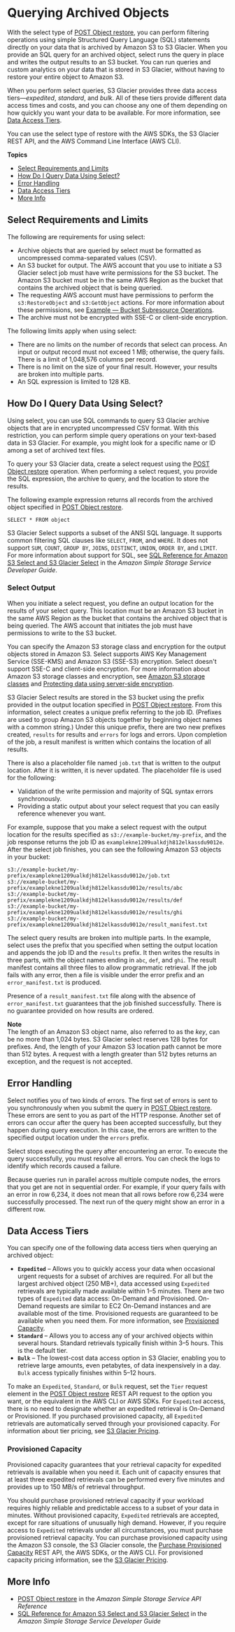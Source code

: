 # Querying Archived Objects<a name="querying-glacier-archives"></a>

With the select type of [POST Object restore](https://docs.aws.amazon.com/AmazonS3/latest/API/RESTObjectPOSTrestore.html), you can perform filtering operations using simple Structured Query Language \(SQL\) statements directly on your data that is archived by Amazon S3 to S3 Glacier\. When you provide an SQL query for an archived object, select runs the query in place and writes the output results to an S3 bucket\. You can run queries and custom analytics on your data that is stored in S3 Glacier, without having to restore your entire object to Amazon S3\.

When you perform select queries, S3 Glacier provides three data access tiers—*expedited*, *standard*, and *bulk*\. All of these tiers provide different data access times and costs, and you can choose any one of them depending on how quickly you want your data to be available\. For more information, see [Data Access Tiers](#querying-glacier-archives-access-tiers)\.

You can use the select type of restore with the AWS SDKs, the S3 Glacier REST API, and the AWS Command Line Interface \(AWS CLI\)\.

**Topics**
+ [Select Requirements and Limits](#glacier-select-requirements-and-limits)
+ [How Do I Query Data Using Select?](#glacier-select-restrictions)
+ [Error Handling](#glacier-select-access-control)
+ [Data Access Tiers](#querying-glacier-archives-access-tiers)
+ [More Info](#querying-glacier-archives-more-info)

## Select Requirements and Limits<a name="glacier-select-requirements-and-limits"></a>

The following are requirements for using select:
+ Archive objects that are queried by select must be formatted as uncompressed comma\-separated values \(CSV\)\. 
+ An S3 bucket for output\. The AWS account that you use to initiate a S3 Glacier select job must have write permissions for the S3 bucket\. The Amazon S3 bucket must be in the same AWS Region as the bucket that contains the archived object that is being queried\.
+ The requesting AWS account must have permissions to perform the `s3:RestoreObject` and `s3:GetObject` actions\. For more information about these permissions, see [Example — Bucket Subresource Operations](using-with-s3-actions.md#using-with-s3-actions-related-to-bucket-subresources)\. 
+ The archive must not be encrypted with SSE\-C or client\-side encryption\. 

The following limits apply when using select:
+ There are no limits on the number of records that select can process\. An input or output record must not exceed 1 MB; otherwise, the query fails\. There is a limit of 1,048,576 columns per record\.
+ There is no limit on the size of your final result\. However, your results are broken into multiple parts\. 
+ An SQL expression is limited to 128 KB\.

## How Do I Query Data Using Select?<a name="glacier-select-restrictions"></a>

Using select, you can use SQL commands to query S3 Glacier archive objects that are in encrypted uncompressed CSV format\. With this restriction, you can perform simple query operations on your text\-based data in S3 Glacier\. For example, you might look for a specific name or ID among a set of archived text files\. 

To query your S3 Glacier data, create a select request using the [POST Object restore](https://docs.aws.amazon.com/AmazonS3/latest/API/RESTObjectPOSTrestore.html) operation\. When performing a select request, you provide the SQL expression, the archive to query, and the location to store the results\. 

The following example expression returns all records from the archived object specified in [POST Object restore](https://docs.aws.amazon.com/AmazonS3/latest/API/RESTObjectPOSTrestore.html)\.

```
SELECT * FROM object
```

S3 Glacier Select supports a subset of the ANSI SQL language\. It supports common filtering SQL clauses like `SELECT`, `FROM`, and `WHERE`\. It does not support `SUM`, `COUNT`, `GROUP BY`, `JOINS`, `DISTINCT`, `UNION`, `ORDER BY`, and `LIMIT`\. For more information about support for SQL, see [SQL Reference for Amazon S3 Select and S3 Glacier Select](https://docs.aws.amazon.com/AmazonS3/latest/dev/s3-glacier-select-sql-reference.html) in the *Amazon Simple Storage Service Developer Guide*\.

### Select Output<a name="glacier-select-output"></a>

When you initiate a select request, you define an output location for the results of your select query\. This location must be an Amazon S3 bucket in the same AWS Region as the bucket that contains the archived object that is being queried\. The AWS account that initiates the job must have permissions to write to the S3 bucket\. 

You can specify the Amazon S3 storage class and encryption for the output objects stored in Amazon S3\. Select supports AWS Key Management Service \(SSE\-KMS\) and Amazon S3 \(SSE\-S3\) encryption\. Select doesn't support SSE\-C and client\-side encryption\. For more information about Amazon S3 storage classes and encryption, see [Amazon S3 storage classes](storage-class-intro.md) and [Protecting data using server\-side encryption](serv-side-encryption.md)\.

S3 Glacier Select results are stored in the S3 bucket using the prefix provided in the output location specified in [POST Object restore](https://docs.aws.amazon.com/AmazonS3/latest/API/RESTObjectPOSTrestore.html)\. From this information, select creates a unique prefix referring to the job ID\. \(Prefixes are used to group Amazon S3 objects together by beginning object names with a common string\.\) Under this unique prefix, there are two new prefixes created, `results` for results and `errors` for logs and errors\. Upon completion of the job, a result manifest is written which contains the location of all results\.

There is also a placeholder file named `job.txt` that is written to the output location\. After it is written, it is never updated\. The placeholder file is used for the following:
+ Validation of the write permission and majority of SQL syntax errors synchronously\. 
+ Providing a static output about your select request that you can easily reference whenever you want\. 

For example, suppose that you make a select request with the output location for the results specified as `s3://example-bucket/my-prefix`, and the job response returns the job ID as `examplekne1209ualkdjh812elkassdu9012e`\. After the select job finishes, you can see the following Amazon S3 objects in your bucket:

```
s3://example-bucket/my-prefix/examplekne1209ualkdjh812elkassdu9012e/job.txt
s3://example-bucket/my-prefix/examplekne1209ualkdjh812elkassdu9012e/results/abc
s3://example-bucket/my-prefix/examplekne1209ualkdjh812elkassdu9012e/results/def
s3://example-bucket/my-prefix/examplekne1209ualkdjh812elkassdu9012e/results/ghi
s3://example-bucket/my-prefix/examplekne1209ualkdjh812elkassdu9012e/result_manifest.txt
```

The select query results are broken into multiple parts\. In the example, select uses the prefix that you specified when setting the output location and appends the job ID and the `results` prefix\. It then writes the results in three parts, with the object names ending in `abc`, `def`, and `ghi`\. The result manifest contains all three files to allow programmatic retrieval\. If the job fails with any error, then a file is visible under the error prefix and an `error_manifest.txt` is produced\.

Presence of a `result_manifest.txt` file along with the absence of `error_manifest.txt` guarantees that the job finished successfully\. There is no guarantee provided on how results are ordered\.

**Note**  
The length of an Amazon S3 object name, also referred to as the *key*, can be no more than 1,024 bytes\. S3 Glacier select reserves 128 bytes for prefixes\. And, the length of your Amazon S3 location path cannot be more than 512 bytes\. A request with a length greater than 512 bytes returns an exception, and the request is not accepted\.

## Error Handling<a name="glacier-select-access-control"></a>

Select notifies you of two kinds of errors\. The first set of errors is sent to you synchronously when you submit the query in [POST Object restore](https://docs.aws.amazon.com/AmazonS3/latest/API/RESTObjectPOSTrestore.html)\. These errors are sent to you as part of the HTTP response\. Another set of errors can occur after the query has been accepted successfully, but they happen during query execution\. In this case, the errors are written to the specified output location under the `errors` prefix\.

Select stops executing the query after encountering an error\. To execute the query successfully, you must resolve all errors\. You can check the logs to identify which records caused a failure\. 

Because queries run in parallel across multiple compute nodes, the errors that you get are not in sequential order\. For example, if your query fails with an error in row 6,234, it does not mean that all rows before row 6,234 were successfully processed\. The next run of the query might show an error in a different row\. 

## Data Access Tiers<a name="querying-glacier-archives-access-tiers"></a>

You can specify one of the following data access tiers when querying an archived object: 
+ **`Expedited`** – Allows you to quickly access your data when occasional urgent requests for a subset of archives are required\. For all but the largest archived object \(250 MB\+\), data accessed using `Expedited` retrievals are typically made available within 1–5 minutes\. There are two types of `Expedited` data access: On\-Demand and Provisioned\. On\-Demand requests are similar to EC2 On\-Demand instances and are available most of the time\. Provisioned requests are guaranteed to be available when you need them\. For more information, see [Provisioned Capacity](#querying-glacier-archives-expedited-capacity)\. 
+ **`Standard`** – Allows you to access any of your archived objects within several hours\. Standard retrievals typically finish within 3–5 hours\. This is the default tier\.
+ **`Bulk`** – The lowest\-cost data access option in S3 Glacier, enabling you to retrieve large amounts, even petabytes, of data inexpensively in a day\. `Bulk` access typically finishes within 5–12 hours\. 

To make an `Expedited`, `Standard`, or `Bulk` request, set the `Tier` request element in the [POST Object restore](https://docs.aws.amazon.com/AmazonS3/latest/API/RESTObjectPOSTrestore.html) REST API request to the option you want, or the equivalent in the AWS CLI or AWS SDKs\. For `Expedited` access, there is no need to designate whether an expedited retrieval is On\-Demand or Provisioned\. If you purchased provisioned capacity, all `Expedited` retrievals are automatically served through your provisioned capacity\. For information about tier pricing, see [S3 Glacier Pricing](http://aws.amazon.com/glacier/pricing/)\.

### Provisioned Capacity<a name="querying-glacier-archives-expedited-capacity"></a>

Provisioned capacity guarantees that your retrieval capacity for expedited retrievals is available when you need it\. Each unit of capacity ensures that at least three expedited retrievals can be performed every five minutes and provides up to 150 MB/s of retrieval throughput\.

You should purchase provisioned retrieval capacity if your workload requires highly reliable and predictable access to a subset of your data in minutes\. Without provisioned capacity, `Expedited` retrievals are accepted, except for rare situations of unusually high demand\. However, if you require access to `Expedited` retrievals under all circumstances, you must purchase provisioned retrieval capacity\. You can purchase provisioned capacity using the Amazon S3 console, the S3 Glacier console, the [Purchase Provisioned Capacity](https://docs.aws.amazon.com/amazonglacier/latest/dev/api-PurchaseProvisionedCapacity.html) REST API, the AWS SDKs, or the AWS CLI\. For provisioned capacity pricing information, see the [S3 Glacier Pricing](https://aws.amazon.com/glacier/pricing/)\. 

## More Info<a name="querying-glacier-archives-more-info"></a>
+ [POST Object restore](https://docs.aws.amazon.com/AmazonS3/latest/API/RESTObjectPOSTrestore.html) in the *Amazon Simple Storage Service API Reference*
+ [SQL Reference for Amazon S3 Select and S3 Glacier Select](https://docs.aws.amazon.com/AmazonS3/latest/dev/s3-glacier-select-sql-reference.html) in the *Amazon Simple Storage Service Developer Guide*